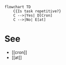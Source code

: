 
```mermaid
flowchart TD
    C{Is task repetitive?}
    C -->|Yes| D[Cron]
    C -->|No| E[at]
```

# See
- [[cron]]
- [[at]]